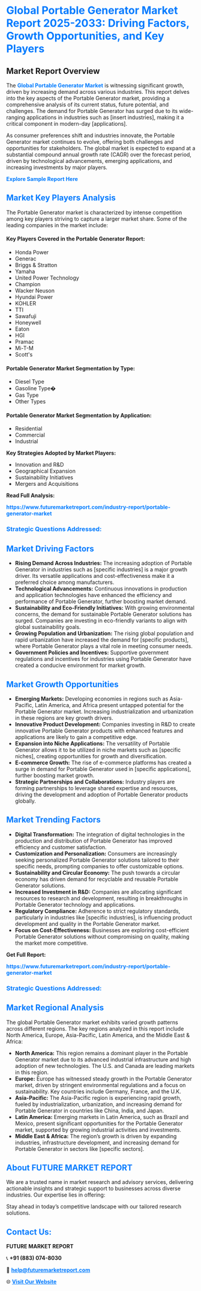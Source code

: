 <h1 style="color: #007BFF;">Global Portable Generator Market Report 2025-2033: Driving Factors, Growth Opportunities, and Key Players</h1>

<section id="overview">
<h2>Market Report Overview</h2>
<p>The <a href="https://www.futuremarketreport.com/industry-report/portable-generator-market" style="color: #007BFF; text-decoration: none;"><strong>Global Portable Generator Market</strong></a> is witnessing significant growth, driven by increasing demand across various industries. This report delves into the key aspects of the Portable Generator market, providing a comprehensive analysis of its current status, future potential, and challenges. The demand for Portable Generator has surged due to its wide-ranging applications in industries such as [insert industries], making it a critical component in modern-day [applications].</p>
<p>As consumer preferences shift and industries innovate, the Portable Generator market continues to evolve, offering both challenges and opportunities for stakeholders. The global market is expected to expand at a substantial compound annual growth rate (CAGR) over the forecast period, driven by technological advancements, emerging applications, and increasing investments by major players.</p>
</section>

<section id="overview">
<p><a href="https://www.futuremarketreport.com/request-sample/reportId=85023" style="color: #007BFF; text-decoration: none;"><strong>Explore Sample Report Here</strong></a></p>
</section>

<section id="key-players">
<h2 style="color: #007BFF;">Market Key Players Analysis</h2>
<p>The Portable Generator market is characterized by intense competition among key players striving to capture a larger market share. Some of the leading companies in the market include:</p>
<h4>Key Players Covered in the Portable Generator Report:</h4>
<ul><li>Honda Power</li><li>Generac</li><li>Briggs &amp; Stratton</li><li>Yamaha</li><li>United Power Technology</li><li>Champion</li><li>Wacker Neuson</li><li>Hyundai Power</li><li>KOHLER</li><li>TTI</li><li>Sawafuji</li><li>Honeywell</li><li>Eaton</li><li>HGI</li><li>Pramac</li><li>Mi-T-M</li><li>Scott&#039;s</li></ul>
<h4>Portable Generator Market Segmentation by Type:</h4>
<ul><li>Diesel Type</li><li>Gasoline Type�</li><li>Gas Type</li><li>Other Types</li></ul>

<h4>Portable Generator Market Segmentation by Application:</h4>
<ul><li>Residential</li><li>Commercial</li><li>Industrial</li></ul>
<p><strong>Key Strategies Adopted by Market Players:</strong></p>
<ul>
<li>Innovation and R&D</li>
<li>Geographical Expansion</li>
<li>Sustainability Initiatives</li>
<li>Mergers and Acquisitions</li>
</ul>
</section>

<section>
<p><strong>Read Full Analysis: </strong></p><a href="https://www.futuremarketreport.com/industry-report/portable-generator-market" style="color: #007BFF; text-decoration: none;"><strong>https://www.futuremarketreport.com/industry-report/portable-generator-market</strong></a>
<h3 style="color: #007BFF;">Strategic Questions Addressed:</h3>
</section>

<section id="driving-factors">
<h2 style="color: #007BFF;">Market Driving Factors</h2>
<ul>
<li><strong>Rising Demand Across Industries:</strong> The increasing adoption of Portable Generator in industries such as [specific industries] is a major growth driver. Its versatile applications and cost-effectiveness make it a preferred choice among manufacturers.</li>
<li><strong>Technological Advancements:</strong> Continuous innovations in production and application technologies have enhanced the efficiency and performance of Portable Generator, further boosting market demand.</li>
<li><strong>Sustainability and Eco-Friendly Initiatives:</strong> With growing environmental concerns, the demand for sustainable Portable Generator solutions has surged. Companies are investing in eco-friendly variants to align with global sustainability goals.</li>
<li><strong>Growing Population and Urbanization:</strong> The rising global population and rapid urbanization have increased the demand for [specific products], where Portable Generator plays a vital role in meeting consumer needs.</li>
<li><strong>Government Policies and Incentives:</strong> Supportive government regulations and incentives for industries using Portable Generator have created a conducive environment for market growth.</li>
</ul>
</section>

<section id="growth-opportunities">
<h2 style="color: #007BFF;">Market Growth Opportunities</h2>
<ul>
<li><strong>Emerging Markets:</strong> Developing economies in regions such as Asia-Pacific, Latin America, and Africa present untapped potential for the Portable Generator market. Increasing industrialization and urbanization in these regions are key growth drivers.</li>
<li><strong>Innovative Product Development:</strong> Companies investing in R&D to create innovative Portable Generator products with enhanced features and applications are likely to gain a competitive edge.</li>
<li><strong>Expansion into Niche Applications:</strong> The versatility of Portable Generator allows it to be utilized in niche markets such as [specific niches], creating opportunities for growth and diversification.</li>
<li><strong>E-commerce Growth:</strong> The rise of e-commerce platforms has created a surge in demand for Portable Generator used in [specific applications], further boosting market growth.</li>
<li><strong>Strategic Partnerships and Collaborations:</strong> Industry players are forming partnerships to leverage shared expertise and resources, driving the development and adoption of Portable Generator products globally.</li>
</ul>
</section>

<section id="trending-factors">
<h2 style="color: #007BFF;">Market Trending Factors</h2>
<ul>
<li><strong>Digital Transformation:</strong> The integration of digital technologies in the production and distribution of Portable Generator has improved efficiency and customer satisfaction.</li>
<li><strong>Customization and Personalization:</strong> Consumers are increasingly seeking personalized Portable Generator solutions tailored to their specific needs, prompting companies to offer customizable options.</li>
<li><strong>Sustainability and Circular Economy:</strong> The push towards a circular economy has driven demand for recyclable and reusable Portable Generator solutions.</li>
<li><strong>Increased Investment in R&D:</strong> Companies are allocating significant resources to research and development, resulting in breakthroughs in Portable Generator technology and applications.</li>
<li><strong>Regulatory Compliance:</strong> Adherence to strict regulatory standards, particularly in industries like [specific industries], is influencing product development and quality in the Portable Generator market.</li>
<li><strong>Focus on Cost-Effectiveness:</strong> Businesses are exploring cost-efficient Portable Generator solutions without compromising on quality, making the market more competitive.</li>
</ul>
</section>

<section>
<p><strong>Get Full Report: </strong></p><a href="https://www.futuremarketreport.com/industry-report/portable-generator-market" style="color: #007BFF; text-decoration: none;"><strong>https://www.futuremarketreport.com/industry-report/portable-generator-market</strong></a>
<h3 style="color: #007BFF;">Strategic Questions Addressed:</h3>
</section>


<section id="regional-analysis">
<h2 style="color: #007BFF;">Market Regional Analysis</h2>
<p>The global Portable Generator market exhibits varied growth patterns across different regions. The key regions analyzed in this report include North America, Europe, Asia-Pacific, Latin America, and the Middle East & Africa:</p>
<ul>
<li><strong>North America:</strong> This region remains a dominant player in the Portable Generator market due to its advanced industrial infrastructure and high adoption of new technologies. The U.S. and Canada are leading markets in this region.</li>
<li><strong>Europe:</strong> Europe has witnessed steady growth in the Portable Generator market, driven by stringent environmental regulations and a focus on sustainability. Key countries include Germany, France, and the U.K.</li>
<li><strong>Asia-Pacific:</strong> The Asia-Pacific region is experiencing rapid growth, fueled by industrialization, urbanization, and increasing demand for Portable Generator in countries like China, India, and Japan.</li>
<li><strong>Latin America:</strong> Emerging markets in Latin America, such as Brazil and Mexico, present significant opportunities for the Portable Generator market, supported by growing industrial activities and investments.</li>
<li><strong>Middle East & Africa:</strong> The region’s growth is driven by expanding industries, infrastructure development, and increasing demand for Portable Generator in sectors like [specific sectors].</li>
</ul>
</section>

<footer>
<h2 style="color: #007BFF;">About FUTURE MARKET REPORT</h2>
<p>We are a trusted name in market research and advisory services, delivering actionable insights and strategic support to businesses across diverse industries. Our expertise lies in offering:</p>

<p>Stay ahead in today’s competitive landscape with our tailored research solutions.</p>

<h2 style="color: #007BFF;">Contact Us:</h2>
<p><strong>FUTURE MARKET REPORT</strong></p>
<p>📞 <strong>+91 (883) 074-8030</strong></p>
<p>📧 <strong><a href="mailto:help@futuremarketreport.com" style="color: #007BFF;">help@futuremarketreport.com</a></strong></p>
<p>🌐 <strong><a href="https://www.futuremarketreport.com/" style="color: #007BFF;">Visit Our Website</a></strong></p>
</footer>